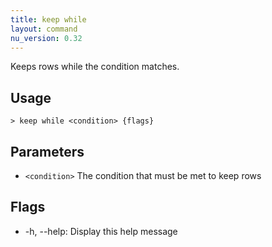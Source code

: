 ```yaml
---
title: keep while
layout: command
nu_version: 0.32
---
```

Keeps rows while the condition matches.

## Usage
```shell
> keep while <condition> {flags} 
 ```

## Parameters
* `<condition>` The condition that must be met to keep rows

## Flags
* -h, --help: Display this help message

